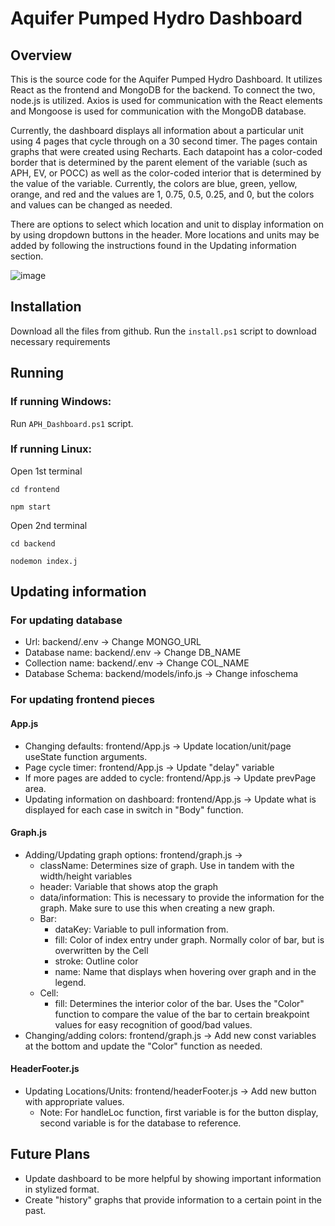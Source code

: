 # Aquifer Pumped Hydro Dashboard

## Overview

This is the source code for the Aquifer Pumped Hydro Dashboard. It utilizes React as the frontend and MongoDB for the backend. To connect the two, node.js is utilized. Axios is used for communication with the React elements and Mongoose is used for communication with the MongoDB database.

Currently, the dashboard displays all information about a particular unit using 4 pages that cycle through on a 30 second timer. The pages contain graphs that were created using Recharts. Each datapoint has a color-coded border that is determined by the parent element of the variable (such as APH, EV, or POCC) as well as the color-coded interior that is determined by the value of the variable. Currently, the colors are blue, green, yellow, orange, and red and the values are 1, 0.75, 0.5, 0.25, and 0, but the colors and values can be changed as needed.

There are options to select which location and unit to display information on by using dropdown buttons in the header. More locations and units may be added by following the instructions found in
the Updating information section.

![image](https://github.com/TSLAFLEUR/APH-Dashboard/assets/116909347/fd79a394-754f-4609-8b20-cefeff010c67)

## Installation

Download all the files from github.
Run the `install.ps1` script to download necessary requirements

## Running

### If running Windows:

Run `APH_Dashboard.ps1` script.

### If running Linux:

Open 1st terminal

`cd frontend`

`npm start`

Open 2nd terminal 

`cd backend`

`nodemon index.j`

## Updating information

### For updating database
- Url: backend/.env -> Change MONGO_URL
- Database name: backend/.env -> Change DB_NAME
- Collection name: backend/.env -> Change COL_NAME
- Database Schema: backend/models/info.js -> Change infoschema

### For updating frontend pieces
#### App.js
- Changing defaults: frontend/App.js -> Update location/unit/page useState function arguments.
- Page cycle timer: frontend/App.js -> Update "delay" variable
- If more pages are added to cycle: frontend/App.js -> Update prevPage area.
- Updating information on dashboard: frontend/App.js -> Update what is displayed for each case in switch in "Body" function.

#### Graph.js
- Adding/Updating graph options: frontend/graph.js ->
	- className: Determines size of graph. Use in tandem with the width/height variables
	- header: Variable that shows atop the graph
	- data/information: This is necessary to provide the information for the graph. Make sure to use this when creating a new graph.
	- Bar:
		- dataKey: Variable to pull information from.
		- fill: Color of index entry under graph. Normally color of bar, but is overwritten by the Cell
		- stroke: Outline color
		- name: Name that displays when hovering over graph and in the legend.
	- Cell:
		- fill: Determines the interior color of the bar. Uses the "Color" function to compare the value of the bar to certain breakpoint values for easy recognition of good/bad values.
- Changing/adding colors: frontend/graph.js -> Add new const variables at the bottom and update the "Color" function as needed.

#### HeaderFooter.js

- Updating Locations/Units: frontend/headerFooter.js -> Add new button with appropriate values.
	- Note: For handleLoc function, first variable is for the button display, second variable is for the database to reference.

## Future Plans

- Update dashboard to be more helpful by showing important information in stylized format.
- Create "history" graphs that provide information to a certain point in the past.
